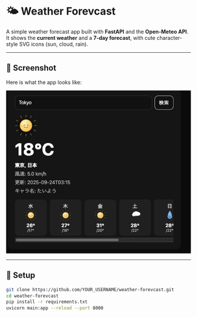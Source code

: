 # 🌤️ Weather Forevcast

A simple weather forecast app built with **FastAPI** and the **Open-Meteo API**.  
It shows the **current weather** and a **7-day forecast**, with cute character-style SVG icons (sun, cloud, rain).

---

## 📸 Screenshot

Here is what the app looks like:

![screenshot](weather.png)

---

## 🚀 Setup

```bash
git clone https://github.com/YOUR_USERNAME/weather-forevcast.git
cd weather-forevcast
pip install -r requirements.txt
uvicorn main:app --reload --port 8000

